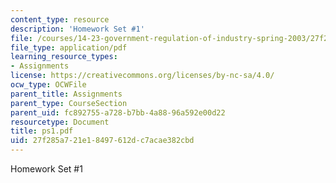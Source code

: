 ```yaml
---
content_type: resource
description: 'Homework Set #1'
file: /courses/14-23-government-regulation-of-industry-spring-2003/27f285a721e18497612dc7acae382cbd_ps1.pdf
file_type: application/pdf
learning_resource_types:
- Assignments
license: https://creativecommons.org/licenses/by-nc-sa/4.0/
ocw_type: OCWFile
parent_title: Assignments
parent_type: CourseSection
parent_uid: fc892755-a728-b7bb-4a88-96a592e00d22
resourcetype: Document
title: ps1.pdf
uid: 27f285a7-21e1-8497-612d-c7acae382cbd
---
```

Homework Set #1